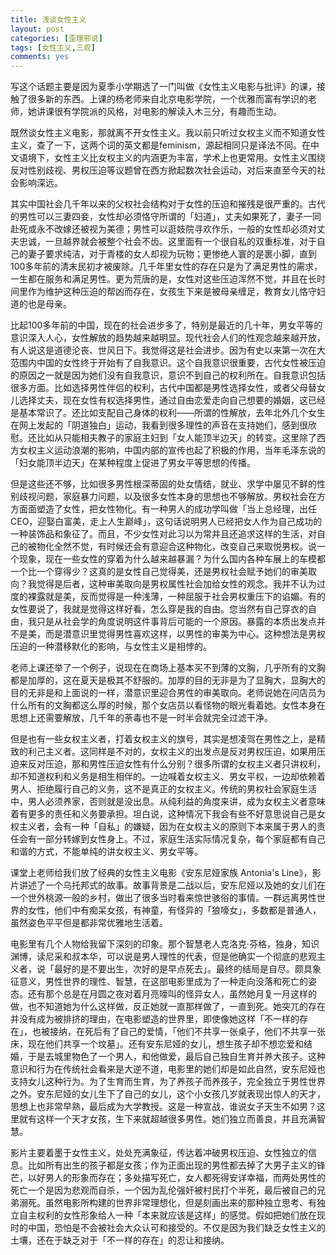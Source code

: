 ```yaml
---
title: 浅谈女性主义
layout: post
categories: [歪理邪说]
tags: [女性主义,三观]
comments: yes
---
```


写这个话题主要是因为夏季小学期选了一门叫做《女性主义电影与批评》的课，接触了很多新的东西。上课的杨老师来自北京电影学院，一个优雅而富有学识的老师，她讲课很有学院派的风格，对电影的解读入木三分，有趣而生动。 

既然谈女性主义电影，那就离不开女性主义。我以前只听过女权主义而不知道女性主义，查了一下，这两个词的英文都是feminism，源起相同只是译法不同。在中文语境下，女性主义比女权主义的内涵更为丰富，学术上也更常用。女性主义围绕反对性别歧视、男权压迫等议题曾在西方掀起数次社会运动，对后来直至今天的社会影响深远。 

其实中国社会几千年以来的父权社会结构对于女性的压迫和摧残是很严重的。古代的男性可以三妻四妾，女性却必须恪守所谓的「妇道」，丈夫如果死了，妻子一同赴死或永不改嫁还被视为美德；男性可以逛妓院寻欢作乐，一般的女性却必须对丈夫忠诚，一旦越界就会被整个社会不齿。这里面有一个很自私的双重标准，对于自己的妻子要求纯洁，对于青楼的女人却视为玩物；更惨绝人寰的是裹小脚，直到100多年前的清末民初才被废除。几千年里女性的存在只是为了满足男性的需求，一生都在服务和满足男性。更为荒唐的是，女性对这些压迫浑然不觉，并且在长时间里作为维护这种压迫的帮凶而存在，女孩生下来是被母亲缠足，教育女儿恪守妇道的也是母亲。 

比起100多年前的中国，现在的社会进步多了，特别是最近的几十年，男女平等的意识深入人心，女性解放的趋势越来越明显。现代社会人们的性观念越来越开放，有人说这是道德沦丧、世风日下。我觉得这是社会进步。因为有史以来第一次在大范围内中国的女性终于开始有了自我意识。这个自我意识很重要，古代女性被压迫的原因之一就是因为她们没有自我意识，意识不到自己的权利所在。自我意识包括很多方面。比如选择男性伴侣的权利，古代中国都是男性选择女性，或者父母替女儿选择丈夫，现在女性有权选择男性，通过自由恋爱走向自己想要的婚姻，这已经是基本常识了。还比如支配自己身体的权利——所谓的性解放，去年北外几个女生在网上发起的「阴道独白」运动，我看到很多理性的声音在支持她们，感到很欣慰。还比如从只能相夫教子的家庭主妇到「女人能顶半边天」的转变。这里除了西方女权主义运动浪潮的影响，中国内部的宣传也起了积极的作用，当年毛泽东说的「妇女能顶半边天」在某种程度上促进了男女平等思想的传播。 

但是这些还不够，比如很多男性根深蒂固的处女情结，就业、求学中屡见不鲜的性别歧视问题，家庭暴力问题，以及很多女性本身的思想也不够解放。男权社会在方方面面塑造了女性，把女性物化。有一种男人的成功学叫做「当上总经理，出任CEO，迎娶白富美，走上人生巅峰」，这句话说明男人已经把女人作为自己成功的一种装饰品和象征了。而且，不少女性对此习以为常并且还追求这样的生活，对自己的被物化全然不觉，有时候还会有意迎合这种物化，改变自己来取悦男权。说一个现象，现在一些女性的穿着为什么越来越暴漏？为什么国内各种车展上的车模都一个比一个穿得少？这真的是女性自己觉得美，还是男权社会赋予她们的审美取向？我觉得是后者，这种审美取向是男权属性社会加给女性的观念。我并不认为过度的裸露就是美，反而觉得是一种浅薄，一种屈服于社会男权重压下的谄媚。有的女性要说了，我就是觉得这样好看，怎么穿是我的自由。您当然有自己穿衣的自由，我只是从社会学的角度说明这件事背后可能的一个原因。暴露的本质出发点并不是美，而是潜意识里觉得男性喜欢这样，以男性的审美为中心。这种想法是男权压迫的一种潜移默化的影响，与女性主义是相悖的。 

老师上课还举了一个例子，说现在在商场上基本买不到薄的文胸，几乎所有的文胸都是加厚的，这在夏天是极其不舒服的。加厚的目的无非是为了显胸大，显胸大的目的无非是和上面说的一样，潜意识里迎合男性的审美取向。老师说她在问店员为什么所有的文胸都这么厚的时候，那个女店员以看怪物的眼光看着她。女性本身在思想上还需要解放，几千年的荼毒也不是一时半会就完全过滤干净。 

但是也有一些女权主义者，打着女权主义的旗号，其实是想凌驾在男性之上，是精致的利己主义者。这同样是不对的，女权主义的出发点是反对男权压迫，如果用压迫来反对压迫，那和男性压迫女性有什么分别？很多所谓的女权主义者只讲权利，却不知道权利和义务是相生相伴的。一边喊着女权主义、男女平权，一边却依赖着男人、拒绝履行自己的义务，这不是真正的女权主义。传统的男权社会家庭生活中，男人必须养家，否则就是没出息。从纯利益的角度来讲，成为女权主义者意味着有更多的责任和义务要承担。坦白说，这种情况下我会有些不好意思说自己是女权主义者，会有一种「自私」的嫌疑，因为在女权主义的原则下本来属于男人的责任会有一部分转嫁到女性身上。不过，家庭生活实际情况复杂，每个家庭都有自己和谐的方式，不能单纯的讲女权主义、男女平等。 

课堂上老师给我们放了经典的女性主义电影《安东尼娅家族 Antonia's Line》，影片讲述了一个乌托邦式的故事。故事背景是二战以后，安东尼娅以及她的女儿们在一个世外桃源一般的乡村，做出了很多当时看来惊世骇俗的事情。一群远离男性世界的女性，他们中有痴呆女孩，有神童，有怪异的「狼嚎女」，多数都是普通人，虽然姿色平平但是都非常优雅地生活着。 

电影里有几个人物给我留下深刻的印象。那个智慧老人克洛克·芬格，独身，知识渊博，读尼采和叔本华，可以说是男人理性的代表，但是他确实一个彻底的悲观主义者，说「最好的是不要出生，次好的是早点死去」。最终的结局是自尽。颇具象征意义，男性世界的理性、智慧，在这部电影里成为了一种走向没落和死亡的姿态。还有那个总是在月圆之夜对着月亮嚎叫的怪异女人，虽然她月复一月这样的做，也不知道她为什么这样做，反正她就一直那样做了，一直到死。她突兀的存在并没有成为被排挤的理由，在电影塑造的世界里，即使像她这样「不一样的存在」，也被接纳，在死后有了自己的爱情，「他们不共享一张桌子，他们不共享一张床，现在他们共享一个坟墓」。还有安东尼娅的女儿，想生孩子却不想恋爱和结婚，于是去城里物色了一个男人，和他做爱，最后自己独自生育并养大孩子。这种意识和行为在传统社会看来是大逆不道，电影里的她们却是如此自然，安东尼娅也支持女儿这种行为。为了生育而生育，为了养孩子而养孩子，完全独立于男性世界之外。安东尼娅的女儿生下了自己的女儿，这个小女孩几岁就表现出惊人的天才，思想上也非常早熟，最后成为大学教授。这是一种宣战，谁说女子天生不如男？这里就有这样一个天才女孩，生下来就超越很多男性。她们独立而善良，并且充满智慧。

影片主要着墨于女性主义，处处充满象征，传达着冲破男权压迫、女性独立的信息。比如所有出生的孩子都是女孩；作为正面出现的男性都去掉了大男子主义的锋芒，以好男人的形象而存在；多处描写死亡，女人都死得安详幸福，而两处男性的死亡一个是因为悲观而自杀，一个因为乱伦强奸被村民打个半死，最后被自己的兄弟溺死。虽然电影所构建的世界非常理想化，但是刻画出来的那种独立思考、有独立自主权利的女性形象给人一种「本来就应该是这样」的感觉。假如把她们放在现时的中国，恐怕是不会被社会大众认可和接受的。不仅是因为我们缺乏女性主义的土壤，还在于缺乏对于「不一样的存在」的忍让和接纳。